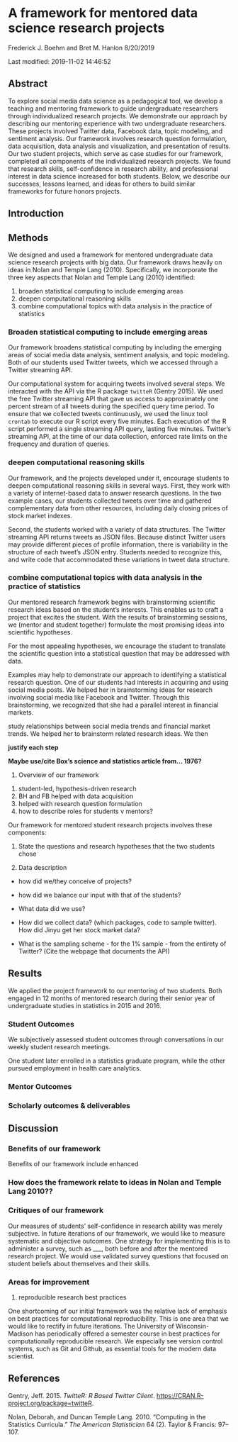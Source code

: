 A framework for mentored data science research projects
================
Frederick J. Boehm and Bret M. Hanlon
8/20/2019

Last modified: 2019-11-02 14:46:52

## Abstract

To explore social media data science as a pedagogical tool, we develop a
teaching and mentoring framework to guide undergraduate researchers
through individualized research projects. We demonstrate our approach by
describing our mentoring experience with two undergraduate researchers.
These projects involved Twitter data, Facebook data, topic modeling, and
sentiment analysis. Our framework involves research question
formulation, data acquisition, data analysis and visualization, and
presentation of results. Our two student projects, which serve as case
studies for our framework, completed all components of the
individualized research projects. We found that research skills,
self-confidence in research ability, and professional interest in data
science increased for both students. Below, we describe our successes,
lessons learned, and ideas for others to build similar frameworks for
future honors projects.

## Introduction

## Methods

We designed and used a framework for mentored undergraduate data science
research projects with big data. Our framework draws heavily on ideas in
Nolan and Temple Lang (2010). Specifically, we incorporate the three key
aspects that Nolan and Temple Lang (2010) identified:

1.  broaden statistical computing to include emerging areas
2.  deepen computational reasoning skills
3.  combine computational topics with data analysis in the practice of
    statistics

### Broaden statistical computing to include emerging areas

Our framework broadens statistical computing by including the emerging
areas of social media data analysis, sentiment analysis, and topic
modeling. Both of our students used Twitter tweets, which we accessed
through a Twitter streaming API.

Our computational system for acquiring tweets involved several steps. We
interacted with the API via the R package `twitteR` (Gentry 2015). We
used the free Twitter streaming API that gave us access to approximately
one percent stream of all tweets during the specified query time period.
To ensure that we collected tweets continuously, we used the linux tool
`crontab` to execute our R script every five minutes. Each execution of
the R script performed a single streaming API query, lasting five
minutes. Twitter’s streaming API, at the time of our data collection,
enforced rate limits on the frequency and duration of queries.

### deepen computational reasoning skills

Our framework, and the projects developed under it, encourage students
to deepen computational reasoning skills in several ways. First, they
work with a variety of internet-based data to answer research questions.
In the two example cases, our students collected tweets over time and
gathered complementary data from other resources, including daily
closing prices of stock market indexes.

Second, the students worked with a variety of data structures. The
Twitter streaming API returns tweets as JSON files. Because distinct
Twitter users may provide different pieces of profile information, there
is variability in the structure of each tweet’s JSON entry. Students
needed to recognize this, and write code that accommodated these
variations in tweet data
structure.

### combine computational topics with data analysis in the practice of statistics

Our mentored research framework begins with brainstorming scientific
research ideas based on the student’s interests. This enables us to
craft a project that excites the student. With the results of
brainstorming sessions, we (mentor and student together) formulate the
most promising ideas into scientific hypotheses.

For the most appealing hypotheses, we encourage the student to translate
the scientific question into a statistical question that may be
addressed with data.

Examples may help to demonstrate our approach to identifying a
statistical research question. One of our students had interests in
acquiring and using social media posts. We helped her in brainstorming
ideas for research involving social media like Facebook and Twitter.
Through this brainstorming, we recognized that she had a parallel
interest in financial markets.

study relationships between social media trends and financial market
trends. We helped her to brainstorm related research ideas. We then

**justify each step**

**Maybe use/cite Box’s science and statistics article from… 1976?**

1.  Overview of our framework

<!-- end list -->

1.  student-led, hypothesis-driven research
2.  BH and FB helped with data acquisition
3.  helped with research question formulation
4.  how to describe roles for students v mentors?

Our framework for mentored student research projects involves these
components:

1.  State the questions and research hypotheses that the two students
    chose

2.  Data description

<!-- end list -->

  - how did we/they conceive of projects?

  - how did we balance our input with that of the students?

  - What data did we use?

  - How did we collect data? (which packages, code to sample twitter).
    How did Jinyu get her stock market data?

  - What is the sampling scheme - for the 1% sample - from the entirety
    of Twitter? (Cite the webpage that documents the API)

## Results

We applied the project framework to our mentoring of two students. Both
engaged in 12 months of mentored research during their senior year of
undergraduate studies in statistics in 2015 and 2016.

### Student Outcomes

We subjectively assessed student outcomes through conversations in our
weekly student research meetings.

One student later enrolled in a statistics graduate program, while the
other pursued employment in health care analytics.

### Mentor Outcomes

### Scholarly outcomes & deliverables

## Discussion

### Benefits of our framework

Benefits of our framework include
enhanced

### How does the framework relate to ideas in Nolan and Temple Lang 2010??

### Critiques of our framework

Our measures of students’ self-confidence in research ability was merely
subjective. In future iterations of our framework, we would like to
measure systematic and objective outcomes. One strategy for implementing
this is to administer a survey, such as \_\_\_, both before and after
the mentored research project. We would use validated survey questions
that focused on student beliefs about themselves and their skills.

### Areas for improvement

1.  reproducible research best practices

One shortcoming of our initial framework was the relative lack of
emphasis on best practices for computational reproducibility. This is
one area that we would like to rectify in future iterations. The
University of Wisconsin-Madison has periodically offered a semester
course in best practices for computationally reproducible research. We
especially see version control systems, such as Git and Github, as
essential tools for the modern data scientist.

## References

<div id="refs" class="references">

<div id="ref-twitteR">

Gentry, Jeff. 2015. *TwitteR: R Based Twitter Client*.
<https://CRAN.R-project.org/package=twitteR>.

</div>

<div id="ref-nolan2010computing">

Nolan, Deborah, and Duncan Temple Lang. 2010. “Computing in the
Statistics Curricula.” *The American Statistician* 64 (2). Taylor &
Francis: 97–107.

</div>

</div>
